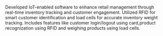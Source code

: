 Developed IoT-enabled software to enhance retail management through real-time inventory tracking and customer engagement. 
Utilized RFID for smart customer identification and load cells for accurate inventory weight tracking.
Includes features like customer login/logout using card,product recognization using RFID and weighing products using load cells.
